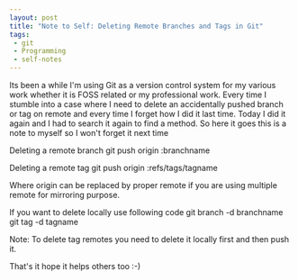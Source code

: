 ```yaml
---
layout: post
title: "Note to Self: Deleting Remote Branches and Tags in Git"
tags:
 - git
 - Programming
 - self-notes
---
```


Its been a while I'm using Git as a version control system for my various work whether
it is FOSS related or my professional work. Every time I stumble into a case where I
need to delete an accidentally pushed branch or tag on remote and every time I forget
how I did it last time. Today I did it again and I had to search it again to find a
method. So here it goes this is a note to myself so I won't forget it next time

Deleting a remote branch
    git push origin :branchname
    
Deleting a remote tag
    git push origin :refs/tags/tagname
    
Where origin can be replaced by proper remote if you are using multiple remote for mirroring
purpose.

If you want to delete locally use following code
    git branch -d branchname
    git tag -d tagname
    
Note: To delete tag remotes you need to delete it locally first and then push it. 

That's it hope it helps others too :-)

